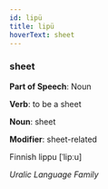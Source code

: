 ```yaml
---
id: lipü
title: lipü
hoverText: sheet
---
```


### sheet

**Part of Speech**: Noun

**Verb**: to be a sheet

**Noun**: sheet

**Modifier**: sheet-related

Finnish lippu [ˈlipːu]

*Uralic Language Family*